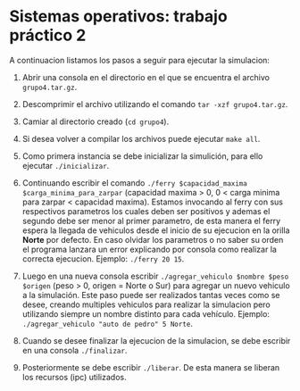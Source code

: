 # Sistemas operativos: trabajo práctico 2

A continuacion listamos los pasos a seguir para ejecutar la simulacion:

1. Abrir una consola en el directorio en el que se encuentra el archivo `grupo4.tar.gz`.

1. Descomprimir el archivo utilizando el comando `tar -xzf grupo4.tar.gz`.

1. Camiar al directorio creado (`cd grupo4`).

1. Si desea volver a compilar los archivos puede ejecutar `make all`.

1. Como primera instancia se debe inicializar la simulición, para ello ejecutar `./inicializar`.

1. Continuando escribir el comando `./ferry $capacidad_maxima $carga_minima_para_zarpar` (capacidad maxima > 0, 0 < carga minima para zarpar < capacidad maxima). Estamos invocando al ferry con sus respectivos parametros los cuales deben ser positivos y ademas el segundo debe ser menor al primer parametro, de esta manera el ferry espera la llegada de vehiculos desde el inicio de su ejecucion en la orilla **Norte** por defecto.
En caso olvidar los parametros o no saber su orden el programa lanzara un error explicando por consola como realizar la correcta ejecucion. Ejemplo: `./ferry 20 15`.

1. Luego en una nueva consola escribir `./agregar_vehiculo $nombre $peso $origen` (peso > 0, origen = Norte o Sur) para agregar un nuevo vehiculo a la simulación. Este paso puede ser realizados tantas veces como se desee, creando multiples vehiculos para realizar la simulacion pero utilizando siempre un nombre distinto para cada vehículo. Ejemplo: `./agregar_vehiculo "auto de pedro" 5 Norte`.

1. Cuando se desee finalizar la ejecucion de la simulacion, se debe escribir en una consola `./finalizar`.

1. Posteriormente se debe escribir `./liberar`. De esta manera se liberan los recursos (ipc) utilizados.

